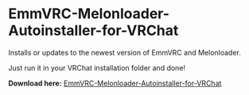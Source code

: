 # EmmVRC-Melonloader-Autoinstaller-for-VRChat
Installs or updates to the newest version of EmmVRC and Melonloader.

Just run it in your VRChat installation folder and done!

<b>Download here:</b> <a href="https://github.com/realseal5/EmmVRC-Melonloader-Autoinstaller-for-VRChat/releases/download/1.4/EmmVRC+Melonloader_Autoinstaller_v1.4.bat">EmmVRC-Melonloader-Autoinstaller-for-VRChat</a> 
